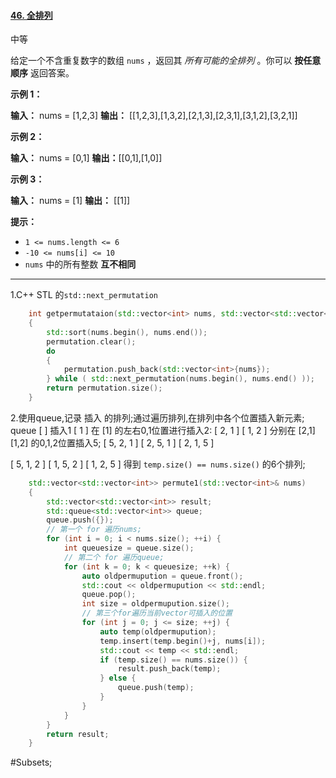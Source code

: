 #### [46. 全排列](https://leetcode.cn/problems/permutations/)

中等

给定一个不含重复数字的数组 `nums` ，返回其 _所有可能的全排列_ 。你可以 **按任意顺序** 返回答案。

**示例 1：**

**输入：** nums = [1,2,3]
**输出：** \[[1,2,3],[1,3,2],[2,1,3],[2,3,1],[3,1,2],[3,2,1]\]

**示例 2：**

**输入：** nums = [0,1]
**输出：**\[[0,1],[1,0]\]

**示例 3：**

**输入：** nums = [1]
**输出：** \[[1]\]

**提示：**

- `1 <= nums.length <= 6`
- `-10 <= nums[i] <= 10`
- `nums` 中的所有整数 **互不相同**
---- ----
1.C++ STL 的`std::next_permutation`
```cpp
    int getpermutataion(std::vector<int> nums, std::vector<std::vector<int>> & permutation)
    {
        std::sort(nums.begin(), nums.end());
        permutation.clear();
        do
        {
            permutation.push_back(std::vector<int>{nums});
        } while ( std::next_permutation(nums.begin(), nums.end() ));
        return permutation.size();
    }
```
2.使用queue,记录 插入 的排列;通过遍历排列,在排列中各个位置插入新元素;
queue [ ]
插入1
[  1 ]
在 [1] 的左右0,1位置进行插入2:
[  2, 1 ]
[  1, 2 ]
分别在 [2,1] [1,2] 的0,1,2位置插入5;
[  5, 2, 1 ]
[  2, 5, 1 ]
[  2, 1, 5 ]

[  5, 1, 2 ]
[  1, 5, 2 ]
[  1, 2, 5 ]
得到 `temp.size() == nums.size()` 的6个排列;
```cpp
    std::vector<std::vector<int>> permute1(std::vector<int>& nums)
    {
        std::vector<std::vector<int>> result;
        std::queue<std::vector<int>> queue;
        queue.push({});
        // 第一个 for 遍历nums;
        for (int i = 0; i < nums.size(); ++i) {
            int queuesize = queue.size();
            // 第二个 for 遍历queue;
            for (int k = 0; k < queuesize; ++k) {
                auto oldpermupution = queue.front();
                std::cout << oldpermupution << std::endl;
                queue.pop();
                int size = oldpermupution.size();
                // 第三个for遍历当前vector可插入的位置
                for (int j = 0; j <= size; ++j) {
                    auto temp(oldpermupution);
                    temp.insert(temp.begin()+j, nums[i]);
                    std::cout << temp << std::endl;
                    if (temp.size() == nums.size()) {
                        result.push_back(temp);
                    } else {
                        queue.push(temp);
                    }
                }
            }
        }
        return result;
    }
```

#Subsets;
